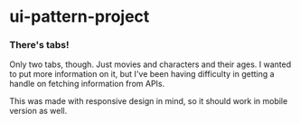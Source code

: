 # ui-pattern-project

### There's tabs!
Only two tabs, though. Just movies and characters and their ages.
I wanted to put more information on it, but I've been having
difficulty in getting a handle on fetching information from APIs.

This was made with responsive design in mind, so it should work in 
mobile version as well. 
